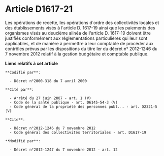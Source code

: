 # Article D1617-21

Les opérations de recette, les opérations d'ordre des collectivités locales et des établissements visés à l'article D.
1617-19 ainsi que les paiements des organismes visés au deuxième alinéa de l'article D. 1617-19 doivent être justifiés
conformément aux réglementations particulières qui leur sont applicables, et de manière à permettre à leur comptable de
procéder aux contrôles prévus par les dispositions du titre Ier du décret n° 2012-1246 du 7 novembre 2012 relatif à la
gestion budgétaire et comptable publique.

**Liens relatifs à cet article**

	**Codifié par**:

	  - Décret n°2000-318 du 7 avril 2000

	**Cité par**:

	  - Arrêté du 27 juin 2007 - art. 1 (V)
	  - Code de la santé publique - art. D6145-54-3 (V)
	  - Code général de la propriété des personnes publ... - art. D2321-5 (V)

	**Cite**:

	  - Décret n°2012-1246 du 7 novembre 2012
	  - Code général des collectivités territoriales - art. D1617-19

	**Modifié par**:

	  - Décret n°2012-1247 du 7 novembre 2012 - art. 12
